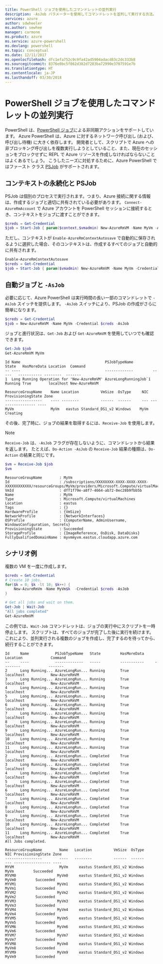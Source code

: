 ```yaml
---
title: PowerShell ジョブを使用したコマンドレットの並列実行
description: -AsJob パラメーターを使用してコマンドレットを並列して実行する方法。
services: azure
author: sdwheeler
ms.author: sewhee
manager: carmonm
ms.product: azure
ms.service: azure-powershell
ms.devlang: powershell
ms.topic: conceptual
ms.date: 12/11/2017
ms.openlocfilehash: dfc1efa752c9c9fa42ad5904adacd83c2dc333b8
ms.sourcegitcommit: 8376e0bc5f862d382d7283ba72990e3707591e7b
ms.translationtype: HT
ms.contentlocale: ja-JP
ms.lasthandoff: 03/30/2018
---
```

# <a name="running-cmdlets-in-parallel-using-powershell-jobs"></a>PowerShell ジョブを使用したコマンドレットの並列実行

PowerShell は、[PowerShell ジョブ](/powershell/module/microsoft.powershell.core/about/about_jobs)による非同期アクションをサポートしています。
Azure PowerShell は、Azure に対するネットワーク呼び出し (および、呼び出し待機) に大きく依存します。 開発者として、スクリプトで Azure への非ブロッキング呼び出しを複数実行しようとしていること、また、現在のセッションをブロックせずに REPL で Azure リソースを作成しなければならないことはよくあるでしょう。 こうしたニーズに対処するために、Azure PowerShell ではファースト クラス [PSJob](/powershell/module/microsoft.powershell.core/about/about_jobs) がサポートされます。

## <a name="context-persistence-and-psjobs"></a>コンテキストの永続化と PSJob

PSJob は個別のプロセスで実行されます。つまり、Azure 接続に関する情報は、作成するジョブと適切に共有されている必要があります。 `Connect-AzureRmAccount` で Azure アカウントを PowerShell セッションに接続するとき、コンテキストをジョブに渡すことができます。

```powershell
$creds = Get-Credential
$job = Start-Job { param($context,$vmadmin) New-AzureRmVM -Name MyVm -AzureRmContext $context -Credential $vmadmin} -Arguments (Get-AzureRmContext),$creds
```

ただし、コンテキストが `Enable-AzureRmContextAutosave` で自動的に保存されるように選択した場合、そのコンテキストは、作成するすべてのジョブと自動的に共有されます。

```powershell
Enable-AzureRmContextAutosave
$creds = Get-Credential
$job = Start-Job { param($vmadmin) New-AzureRmVM -Name MyVm -Credential $vmadmin} -Arguments $creds
```

## <a name="automatic-jobs-with--asjob"></a>自動ジョブと `-AsJob`

必要に応じて、Azure PowerShell は実行時間の長い一部のコマンドレットで `-AsJob` スイッチを提供します。
`-AsJob` スイッチにより、PSJob の作成がさらに簡単になります。

```powershell
$creds = Get-Credential
$job = New-AzureRmVM -Name MyVm -Credential $creds -AsJob
```

ジョブと進行状況は、`Get-Job` および `Get-AzureRmVM` を使用していつでも確認できます。

```powershell
Get-Job $job
Get-AzureRmVM MyVm
```

```Output
Id Name                                       PSJobTypeName         State   HasMoreData Location  Command
-- ----                                       -------------         -----   ----------- --------  -------
1  Long Running Operation for 'New-AzureRmVM' AzureLongRunningJob`1 Running True        localhost New-AzureRmVM

ResourceGroupName    Name Location          VmSize  OsType     NIC ProvisioningState Zone
-----------------    ---- --------          ------  ------     --- ----------------- ----
MyVm                 MyVm   eastus Standard_DS1_v2 Windows    MyVm          Creating
```

その後、完了時に、ジョブの結果を取得するには、`Receive-Job` を使用します。

> [!NOTE]
> `Receive-Job` は、`-AsJob` フラグが存在しないように、コマンドレットから結果を返します。
> たとえば、`Do-Action -AsJob` の `Receive-Job` 結果の種類は、`Do-Action` の結果と同じです。

```powershell
$vm = Receive-Job $job
$vm
```

```Output
ResourceGroupName        : MyVm
Id                       : /subscriptions/XXXXXXXX-XXXX-XXXX-XXXX-XXXXXXXXXXXX/resourceGroups/MyVm/providers/Microsoft.Compute/virtualMachines/MyVm
VmId                     : dff1f79e-a8f7-4664-ab72-0ec28b9fbb5b
Name                     : MyVm
Type                     : Microsoft.Compute/virtualMachines
Location                 : eastus
Tags                     : {}
HardwareProfile          : {VmSize}
NetworkProfile           : {NetworkInterfaces}
OSProfile                : {ComputerName, AdminUsername, WindowsConfiguration, Secrets}
ProvisioningState        : Succeeded
StorageProfile           : {ImageReference, OsDisk, DataDisks}
FullyQualifiedDomainName : myvmmyvm.eastus.cloudapp.azure.com
```

## <a name="example-scenarios"></a>シナリオ例

複数の VM を一度に作成します。

```powershell
$creds = Get-Credential
# Create 10 jobs.
for($k = 0; $k -lt 10; $k++) {
    New-AzureRmVm -Name MyVm$k  -Credential $creds -AsJob
}

# Get all jobs and wait on them.
Get-Job | Wait-Job
"All jobs completed"
Get-AzureRmVM
```

この例では、`Wait-Job` コマンドレットは、ジョブの実行中にスクリプトを一時停止します。 スクリプトは、すべてのジョブが完了した後に実行を続けます。 これにより、並列実行される複数のジョブを作成し、完了するのを待ってから、続行することができます。

```Output
Id     Name            PSJobTypeName   State         HasMoreData     Location             Command
--     ----            -------------   -----         -----------     --------             -------
2      Long Running... AzureLongRun... Running       True            localhost            New-AzureRmVM
3      Long Running... AzureLongRun... Running       True            localhost            New-AzureRmVM
4      Long Running... AzureLongRun... Running       True            localhost            New-AzureRmVM
5      Long Running... AzureLongRun... Running       True            localhost            New-AzureRmVM
6      Long Running... AzureLongRun... Running       True            localhost            New-AzureRmVM
7      Long Running... AzureLongRun... Running       True            localhost            New-AzureRmVM
8      Long Running... AzureLongRun... Running       True            localhost            New-AzureRmVM
9      Long Running... AzureLongRun... Running       True            localhost            New-AzureRmVM
10     Long Running... AzureLongRun... Running       True            localhost            New-AzureRmVM
11     Long Running... AzureLongRun... Running       True            localhost            New-AzureRmVM
2      Long Running... AzureLongRun... Completed     True            localhost            New-AzureRmVM
3      Long Running... AzureLongRun... Completed     True            localhost            New-AzureRmVM
4      Long Running... AzureLongRun... Completed     True            localhost            New-AzureRmVM
5      Long Running... AzureLongRun... Completed     True            localhost            New-AzureRmVM
6      Long Running... AzureLongRun... Completed     True            localhost            New-AzureRmVM
7      Long Running... AzureLongRun... Completed     True            localhost            New-AzureRmVM
8      Long Running... AzureLongRun... Completed     True            localhost            New-AzureRmVM
9      Long Running... AzureLongRun... Completed     True            localhost            New-AzureRmVM
10     Long Running... AzureLongRun... Completed     True            localhost            New-AzureRmVM
11     Long Running... AzureLongRun... Completed     True            localhost            New-AzureRmVM
All Jobs completed.

ResourceGroupName        Name   Location          VmSize  OsType           NIC ProvisioningState Zone
-----------------        ----   --------          ------  ------           --- ----------------- ----
MYVM                     MyVm     eastus Standard_DS1_v2 Windows          MyVm         Succeeded
MYVM0                   MyVm0     eastus Standard_DS1_v2 Windows         MyVm0         Succeeded
MYVM1                   MyVm1     eastus Standard_DS1_v2 Windows         MyVm1         Succeeded
MYVM2                   MyVm2     eastus Standard_DS1_v2 Windows         MyVm2         Succeeded
MYVM3                   MyVm3     eastus Standard_DS1_v2 Windows         MyVm3         Succeeded
MYVM4                   MyVm4     eastus Standard_DS1_v2 Windows         MyVm4         Succeeded
MYVM5                   MyVm5     eastus Standard_DS1_v2 Windows         MyVm5         Succeeded
MYVM6                   MyVm6     eastus Standard_DS1_v2 Windows         MyVm6         Succeeded
MYVM7                   MyVm7     eastus Standard_DS1_v2 Windows         MyVm7         Succeeded
MYVM8                   MyVm8     eastus Standard_DS1_v2 Windows         MyVm8         Succeeded
MYVM9                   MyVm9     eastus Standard_DS1_v2 Windows         MyVm9         Succeeded
```
